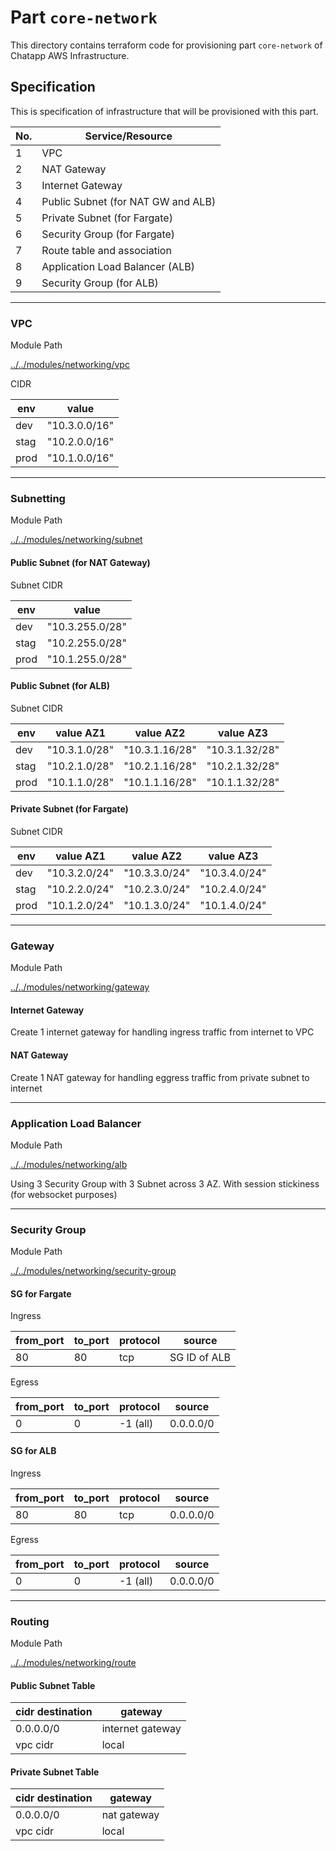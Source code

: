 # Part `core-network`

This directory contains terraform code for provisioning part `core-network` of Chatapp AWS Infrastructure.

## Specification

This is specification of infrastructure that will be provisioned with this part.

| No. | Service/Resource                   |
| --- | ---------------------------------- |
| 1   | VPC                                |
| 2   | NAT Gateway                        |
| 3   | Internet Gateway                   |
| 4   | Public Subnet (for NAT GW and ALB) |
| 5   | Private Subnet (for Fargate)       |
| 6   | Security Group (for Fargate)       |
| 7   | Route table and association        |
| 8   | Application Load Balancer (ALB)    |
| 9   | Security Group (for ALB)           |

---

### VPC

Module Path

[../../modules/networking/vpc](/solutions/terraform/modules/networking/vpc)

CIDR

| env  | value         |
| ---- | ------------- |
| dev  | "10.3.0.0/16" |
| stag | "10.2.0.0/16" |
| prod | "10.1.0.0/16" |

---

### Subnetting

Module Path

[../../modules/networking/subnet](/solutions/terraform/modules/networking/subnet)

#### Public Subnet (for NAT Gateway)

Subnet CIDR

| env  | value           |
| ---- | --------------- |
| dev  | "10.3.255.0/28" |
| stag | "10.2.255.0/28" |
| prod | "10.1.255.0/28" |

#### Public Subnet (for ALB)

Subnet CIDR

| env  | value AZ1     | value AZ2      | value AZ3      |
| ---- | ------------- | -------------- | -------------- |
| dev  | "10.3.1.0/28" | "10.3.1.16/28" | "10.3.1.32/28" |
| stag | "10.2.1.0/28" | "10.2.1.16/28" | "10.2.1.32/28" |
| prod | "10.1.1.0/28" | "10.1.1.16/28" | "10.1.1.32/28" |

#### Private Subnet (for Fargate)

Subnet CIDR

| env  | value AZ1     | value AZ2     | value AZ3     |
| ---- | ------------- | ------------- | ------------- |
| dev  | "10.3.2.0/24" | "10.3.3.0/24" | "10.3.4.0/24" |
| stag | "10.2.2.0/24" | "10.2.3.0/24" | "10.2.4.0/24" |
| prod | "10.1.2.0/24" | "10.1.3.0/24" | "10.1.4.0/24" |

---

### Gateway

Module Path

[../../modules/networking/gateway](/solutions/terraform/modules/networking/gateway)

#### Internet Gateway

Create 1 internet gateway for handling ingress traffic from internet to VPC

#### NAT Gateway

Create 1 NAT gateway for handling eggress traffic from private subnet to internet

---

### Application Load Balancer

Module Path

[../../modules/networking/alb](/solutions/terraform/modules/networking/alb)

Using 3 Security Group with 3 Subnet across 3 AZ. With session stickiness (for websocket purposes)

---

### Security Group

Module Path

[../../modules/networking/security-group](/solutions/terraform/modules/networking/security-group)

#### SG for Fargate

Ingress

| from_port | to_port | protocol | source       |
| --------- | ------- | -------- | ------------ |
| 80        | 80      | tcp      | SG ID of ALB |

Egress

| from_port | to_port | protocol | source    |
| --------- | ------- | -------- | --------- |
| 0         | 0       | -1 (all) | 0.0.0.0/0 |

#### SG for ALB

Ingress

| from_port | to_port | protocol | source    |
| --------- | ------- | -------- | --------- |
| 80        | 80      | tcp      | 0.0.0.0/0 |

Egress

| from_port | to_port | protocol | source    |
| --------- | ------- | -------- | --------- |
| 0         | 0       | -1 (all) | 0.0.0.0/0 |

---

### Routing

Module Path

[../../modules/networking/route](/solutions/terraform/modules/networking/route)

#### Public Subnet Table

| cidr destination | gateway          |
| ---------------- | ---------------- |
| 0.0.0.0/0        | internet gateway |
| vpc cidr         | local            |

#### Private Subnet Table

| cidr destination | gateway     |
| ---------------- | ----------- |
| 0.0.0.0/0        | nat gateway |
| vpc cidr         | local       |
